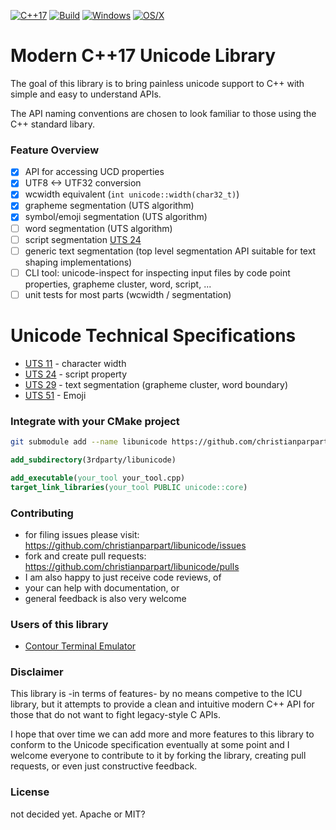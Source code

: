 [![C++17](https://img.shields.io/badge/standard-C%2B%2B%2017-blue.svg?logo=C%2B%2B)](https://isocpp.org/)
[![Build](https://github.com/christianparpart/libunicode/workflows/Ubuntu/badge.svg)](https://github.com/christianparpart/libunicode/actions?query=workflow%3AUbuntu)
[![Windows](https://github.com/christianparpart/libunicode/workflows/Windows/badge.svg)](https://github.com/christianparpart/libunicode/actions?query=workflow%3AWindows)
[![OS/X](https://github.com/christianparpart/libunicode/workflows/MacOS/badge.svg)](https://github.com/christianparpart/libunicode/actions?query=workflow%3AMacOS)

# Modern C++17 Unicode Library

The goal of this library is to bring painless unicode support to C++ with simple and easy to understand APIs.

The API naming conventions are chosen to look familiar to those using the C++ standard libary.

### Feature Overview

- [x] API for accessing UCD properties
- [x] UTF8 <-> UTF32 conversion
- [x] wcwidth equivalent (`int unicode::width(char32_t)`)
- [x] grapheme segmentation (UTS algorithm)
- [x] symbol/emoji segmentation (UTS algorithm)
- [ ] word segmentation (UTS algorithm)
- [ ] script segmentation [UTS 24](https://unicode.org/reports/tr24/)
- [ ] generic text segmentation (top level segmentation API suitable for text shaping implementations)
- [ ] CLI tool: unicode-inspect for inspecting input files by code point properties, grapheme cluster, word, script, ...
- [ ] unit tests for most parts (wcwidth / segmentation)

# Unicode Technical Specifications

- [UTS 11](https://unicode.org/reports/tr11/) - character width
- [UTS 24](https://unicode.org/reports/tr24/) - script property
- [UTS 29](https://unicode.org/reports/tr29/) - text segmentation (grapheme cluster, word boundary)
- [UTS 51](https://unicode.org/reports/tr51/) - Emoji

### Integrate with your CMake project

```sh
git submodule add --name libunicode https://github.com/christianparpart/libunicode 3rdparty/libunicode
```

```cmake
add_subdirectory(3rdparty/libunicode)

add_executable(your_tool your_tool.cpp)
target_link_libraries(your_tool PUBLIC unicode::core)
```

### Contributing

- for filing issues please visit: https://github.com/christianparpart/libunicode/issues
- fork and create pull requests:  https://github.com/christianparpart/libunicode/pulls
- I am also happy to just receive code reviews, of
- your can help with documentation, or
- general feedback is also very welcome

### Users of this library

* [Contour Terminal Emulator](https://github.com/christianparpart/contour/)

### Disclaimer

This library is -in terms of features- by no means competive to the ICU library, but it attempts to
provide a clean and intuitive modern C++ API for those that do not want to fight legacy-style C APIs.

I hope that over time we can add more and more features to this library to conform to the Unicode
specification eventually at some point and I welcome everyone to contribute to it by forking the
library, creating pull requests, or even just constructive feedback.

### License

not decided yet. Apache or MIT?
